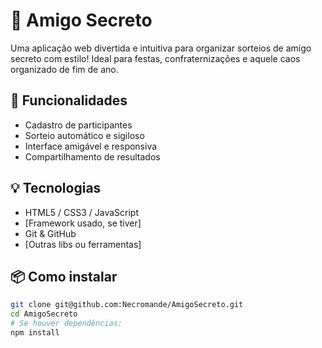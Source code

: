 # 🎁 Amigo Secreto

Uma aplicação web divertida e intuitiva para organizar sorteios de amigo secreto com estilo! Ideal para festas, confraternizações e aquele caos organizado de fim de ano.

## 🚀 Funcionalidades

- Cadastro de participantes
- Sorteio automático e sigiloso
- Interface amigável e responsiva
- Compartilhamento de resultados

## 💡 Tecnologias

- HTML5 / CSS3 / JavaScript
- [Framework usado, se tiver]
- Git & GitHub
- [Outras libs ou ferramentas]

## 📦 Como instalar

```bash
git clone git@github.com:Necromande/AmigoSecreto.git
cd AmigoSecreto
# Se houver dependências:
npm install
